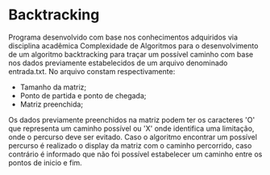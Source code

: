# Backtracking
Programa desenvolvido com base nos conhecimentos adquiridos via disciplina acadêmica Complexidade de Algoritmos para o desenvolvimento de um algoritmo backtracking para traçar um possível caminho com base nos dados previamente estabelecidos de um arquivo denominado entrada.txt. No arquivo constam respectivamente:

- Tamanho da matriz; 
- Ponto de partida e ponto de chegada;
- Matriz preenchida;

Os dados previamente preenchidos na matriz podem ter os caracteres 'O' que representa um caminho possível ou 'X' onde identifica uma limitação, onde o percurso deve ser evitado. Caso o algoritmo encontrar um possível percurso é realizado o display da matriz com o caminho percorrido, caso contrário é informado que não foi possível estabelecer um caminho entre os pontos de inicio e fim.
